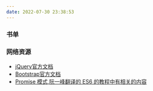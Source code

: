 ```yaml
---
date: 2022-07-30 23:38:53
---
```


### 书单


### 网络资源
- [jQuery官方文档](https://jquery.com/)
- [Bootstrap官方文档](https://getbootstrap.com/)
- [Promise 模式,阮一峰翻译的 ES6 的教程中有相关的内容](http://es6.ruanyifeng.com/#docs/promise)